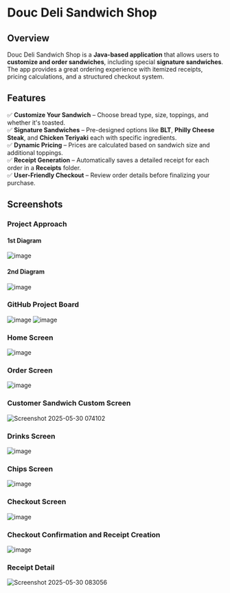 # Douc Deli Sandwich Shop

## Overview
Douc Deli Sandwich Shop is a **Java-based application** that allows users to **customize and order sandwiches**, including special **signature sandwiches**. The app provides a great ordering experience with itemized receipts, pricing calculations, and a structured checkout system.

## Features
✅ **Customize Your Sandwich** – Choose bread type, size, toppings, and whether it's toasted.  
✅ **Signature Sandwiches** – Pre-designed options like **BLT**, **Philly Cheese Steak**, and **Chicken Teriyaki** each with specific ingredients.  
✅ **Dynamic Pricing** – Prices are calculated based on sandwich size and additional toppings.  
✅ **Receipt Generation** – Automatically saves a detailed receipt for each order in a **Receipts** folder.  
✅ **User-Friendly Checkout** – Review order details before finalizing your purchase.  

## Screenshots
### Project Approach
#### 1st Diagram
![image](https://github.com/user-attachments/assets/a7bb89f0-cc01-4711-8691-204c2af0d156)

#### 2nd Diagram
![image](https://github.com/user-attachments/assets/62c29fb8-daa2-4534-83c0-3c0f8b82cfda)

### GitHub Project Board
![image](https://github.com/user-attachments/assets/febf5197-db8f-4bd5-a0cd-afe2086852ba)
![image](https://github.com/user-attachments/assets/e69f680b-ba82-4b55-a1f9-8c8d7b518d96)

### Home Screen
![image](https://github.com/user-attachments/assets/130add5d-63d9-4d30-9109-ad0f239e9d96)

### Order Screen
![image](https://github.com/user-attachments/assets/93b8c6bf-7029-4462-8b06-a569f072a932)

### Customer Sandwich Custom Screen
![Screenshot 2025-05-30 074102](https://github.com/user-attachments/assets/01793037-f41a-44f5-9b15-751b3a4b4391)

### Drinks Screen
![image](https://github.com/user-attachments/assets/5e413fc8-145c-4081-9b72-e95c7991e09b)

### Chips Screen
![image](https://github.com/user-attachments/assets/ba800c17-eea4-469d-aaaf-a2022fb4ed62)

### Checkout Screen
![image](https://github.com/user-attachments/assets/e39ac3fe-5f86-4abf-9a9b-491ffa7a9244)

### Checkout Confirmation and Receipt Creation
![image](https://github.com/user-attachments/assets/6311ad0a-bebf-42f6-a3eb-103a38dad9d1)

### Receipt Detail
![Screenshot 2025-05-30 083056](https://github.com/user-attachments/assets/bf93501d-a6d3-4baa-8333-e492eca0a64b)




